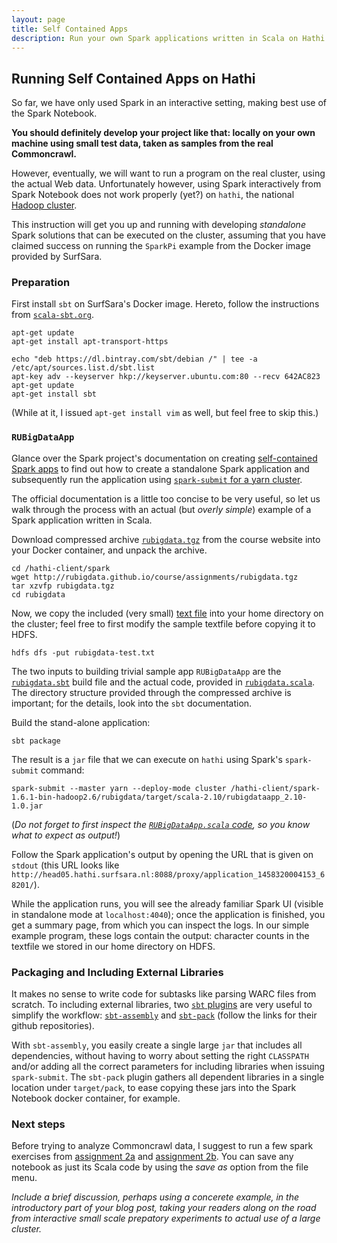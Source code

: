 ```yaml
---
layout: page
title: Self Contained Apps 
description: Run your own Spark applications written in Scala on Hathi 
---
```


## Running Self Contained Apps on Hathi

So far, we have only used Spark in an interactive setting, making best use of the Spark Notebook.

**You should definitely develop your project like that:
locally on your own machine using small test data, taken as samples from the real Commoncrawl.**

However, eventually, we will want to run a program on the real cluster, using the actual Web data.
Unfortunately however, using Spark interactively from Spark Notebook does not
work properly (yet?) on `hathi`, the national [Hadoop cluster](https://userinfo.surfsara.nl/systems/hadoop/description).

This instruction will get you up and running with developing _standalone_ Spark solutions that can be
executed on the cluster, assuming that you have claimed success on running the `SparkPi` example from
the Docker image provided by SurfSara.

### Preparation

First install `sbt` on SurfSara's Docker image.
Hereto, follow the instructions from [`scala-sbt.org`](http://www.scala-sbt.org/0.13/docs/Installing-sbt-on-Linux.html).

```
apt-get update
apt-get install apt-transport-https

echo "deb https://dl.bintray.com/sbt/debian /" | tee -a /etc/apt/sources.list.d/sbt.list
apt-key adv --keyserver hkp://keyserver.ubuntu.com:80 --recv 642AC823
apt-get update
apt-get install sbt
```

(While at it, I issued `apt-get install vim` as well, but feel free to skip this.)

### `RUBigDataApp`

Glance over the Spark project's documentation on creating 
[self-contained Spark apps](http://spark.apache.org/docs/1.6.1/quick-start.html#self-contained-applications)
to find out how to create a standalone Spark application and subsequently run the application using 
[`spark-submit` for a yarn cluster](http://spark.apache.org/docs/1.6.1/running-on-yarn.html#launching-spark-on-yarn).

The official documentation is a little too concise to be very useful, so let us walk through the process with an actual (but _overly simple_) 
example of a Spark application written in Scala.

Download compressed archive [`rubigdata.tgz`](rubigdata.tgz) from the course website into your Docker container, and unpack the archive.

```
cd /hathi-client/spark
wget http://rubigdata.github.io/course/assignments/rubigdata.tgz
tar xzvfp rubigdata.tgz
cd rubigdata
```

Now, we copy the included (very small) [text file](rubigdata/rubigdata-test.txt) into your home directory 
on the cluster; feel free to first modify the sample textfile before copying it to HDFS.

```
hdfs dfs -put rubigdata-test.txt
```

The two inputs to building trivial sample app `RUBigDataApp` are the 
[`rubigdata.sbt`](rubigdata/rubigdata.sbt.txt) build file and the actual code, 
provided in [`rubigdata.scala`](rubigdata/src/main/scala/org/rubigdata/RUBigDataApp.scala.txt).
The directory structure provided through the compressed archive is important; 
for the details, look into the `sbt` documentation.

Build the stand-alone application: 

```
sbt package
```

The result is a `jar` file that we can execute on `hathi` using Spark's `spark-submit` command:

```
spark-submit --master yarn --deploy-mode cluster /hathi-client/spark-1.6.1-bin-hadoop2.6/rubigdata/target/scala-2.10/rubigdataapp_2.10-1.0.jar
```

(_Do not forget to first inspect the 
[`RUBigDataApp.scala` code](rubigdata/src/main/scala/org/rubigdata/RUBigDataApp.scala.txt), 
so you know what to expect as output!_)

Follow the Spark application's output by opening the URL that is given on `stdout` 
(this URL looks like `http://head05.hathi.surfsara.nl:8088/proxy/application_1458320004153_68201/`).

While the application runs, you will see the already familiar Spark UI (visible in standalone mode at `localhost:4040`); 
once the application is finished, you get a summary page, from which you can inspect the logs.
In our simple example program, these logs contain the output: character counts in the textfile we stored in our home directory on HDFS.

### Packaging and Including External Libraries

It makes no sense to write code for subtasks like parsing WARC files from scratch.
To including external libraries, two [`sbt` plugins](http://www.scala-sbt.org/release/docs/Community-Plugins.html) 
are very useful to simplify the workflow: 
[`sbt-assembly`](https://github.com/sbt/sbt-assembly)
and 
[`sbt-pack`](https://github.com/xerial/sbt-pack) (follow the links for their github repositories).

With `sbt-assembly`, you easily create a single large `jar` that includes all dependencies, without having to worry about setting
the right `CLASSPATH` and/or adding all the correct parameters for including libraries when issuing `spark-submit`.
The `sbt-pack` plugin gathers all dependent libraries in a single location under `target/pack`, to ease copying these jars 
into the Spark Notebook docker container, for example.

### Next steps

Before trying to analyze Commoncrawl data, I suggest to run a few spark exercises from [assignment 2a](A2a-spark-101.html) 
and [assignment 2b](A2b-execution-model.html). You can save any notebook as just its Scala code by using the _save as_ option
from the file menu.

_Include a brief discussion, perhaps using a concerete example, in the introductory part of your blog post, 
taking your readers along on the road from interactive small scale prepatory experiments to actual use of a large cluster._
